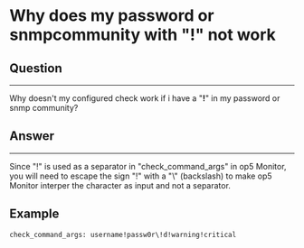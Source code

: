 # Why does my password or snmpcommunity with "!" not work

## Question

* * * * *

Why doesn't my configured check work if i have a "**!**" in my password or snmp community?

## Answer

* * * * *

Since "!" is used as a separator in "check\_command\_args" in op5 Monitor, you will need to escape the sign "!" with a "\\" (backslash) to make op5 Monitor interper the character as input and not a separator.

## Example

    check_command_args: username!passw0r\!d!warning!critical
